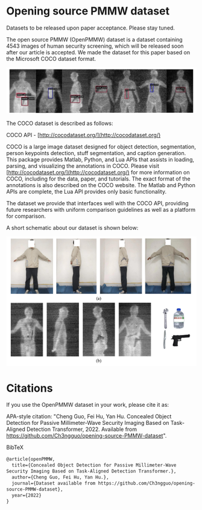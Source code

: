 # Opening source PMMW dataset


Datasets to be released upon paper acceptance. Please stay tuned.


The open source PMMW (OpenPMMW) dataset is a dataset containing 4543 images of human security screening, which will be released soon after our article is accepted. We made the dataset for this paper based on the Microsoft COCO dataset format. 

![PWC](https://github.com/Ch3ngguo/opening-source-PMMW-dataset/blob/main/figs/fig_ground_truth.png)

The COCO dataset is described as follows:

COCO API - [http://cocodataset.org/](http://cocodataset.org/)

COCO is a large image dataset designed for object detection, segmentation, person keypoints detection, stuff segmentation, and caption generation. This package provides Matlab, Python, and Lua APIs that assists in loading, parsing, and visualizing the annotations in COCO. Please visit [http://cocodataset.org/](http://cocodataset.org/) for more information on COCO, including for the data, paper, and tutorials. The exact format of the annotations is also described on the COCO website. The Matlab and Python APIs are complete, the Lua API provides only basic functionality.

The dataset we provide that interfaces well with the COCO API, providing future researchers with uniform comparison guidelines as well as a platform for comparison.

A short schematic about our dataset is shown below:

![PWC](https://github.com/Ch3ngguo/opening-source-PMMW-dataset/blob/main/figs/fig_Experi_human.png)

# Citations

If you use the OpenPMMW dataset in your work, please cite it as:

APA-style citation: "Cheng Guo, Fei Hu, Yan Hu. Concealed Object Detection for Passive Millimeter-Wave Security Imaging Based on Task-Aligned Detection Transformer, 2022. Available from https://github.com/Ch3ngguo/opening-source-PMMW-dataset".

BibTeX
```
@article{openPMMW,
  title={Concealed Object Detection for Passive Millimeter-Wave Security Imaging Based on Task-Aligned Detection Transformer.},
  author={Cheng Guo, Fei Hu, Yan Hu.},
  journal={Dataset available from https://github.com/Ch3ngguo/opening-source-PMMW-dataset},
  year={2022}
}
```
